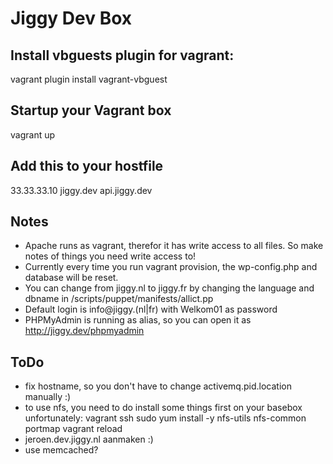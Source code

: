 # Jiggy Dev Box

## Install vbguests plugin for vagrant:
vagrant plugin install vagrant-vbguest

## Startup your Vagrant box
vagrant up

## Add this to your hostfile
33.33.33.10     jiggy.dev   api.jiggy.dev

## Notes
- Apache runs as vagrant, therefor it has write access to all files. So make notes of things you need write access to!
- Currently every time you run vagrant provision, the wp-config.php and database will be reset.
- You can change from jiggy.nl to jiggy.fr by changing the language and dbname in /scripts/puppet/manifests/allict.pp
- Default login is info@jiggy.(nl|fr) with Welkom01 as password
- PHPMyAdmin is running as alias, so you can open it as http://jiggy.dev/phpmyadmin

## ToDo
- fix hostname, so you don't have to change activemq.pid.location manually :)
- to use nfs, you need to do install some things first on your basebox unfortunately:
  vagrant ssh
  sudo yum install -y nfs-utils nfs-common portmap
  vagrant reload
- jeroen.dev.jiggy.nl aanmaken :)
- use memcached?
